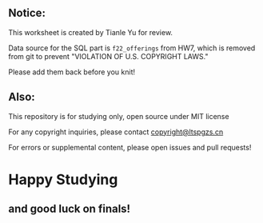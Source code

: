 ## Notice:

This worksheet is created by Tianle Yu for review.

Data source for the SQL part is `f22_offerings` from HW7, which is removed from git to prevent "VIOLATION OF U.S. COPYRIGHT LAWS."

Please add them back before you knit!


## Also:

This repository is for studying only, open source under MIT license

For any copyright inquiries, please contact copyright@ltspgzs.cn

For errors or supplemental content, please open issues and pull requests!


# Happy Studying
## and good luck on finals!